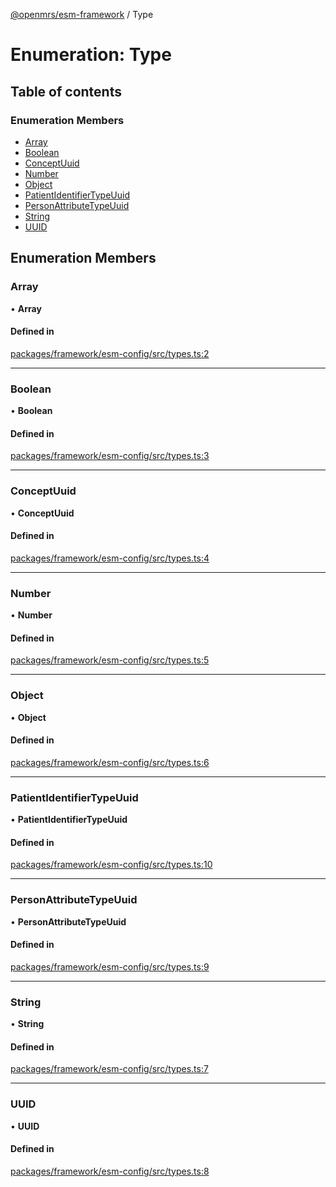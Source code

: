 [@openmrs/esm-framework](../API.md) / Type

# Enumeration: Type

## Table of contents

### Enumeration Members

- [Array](Type.md#array)
- [Boolean](Type.md#boolean)
- [ConceptUuid](Type.md#conceptuuid)
- [Number](Type.md#number)
- [Object](Type.md#object)
- [PatientIdentifierTypeUuid](Type.md#patientidentifiertypeuuid)
- [PersonAttributeTypeUuid](Type.md#personattributetypeuuid)
- [String](Type.md#string)
- [UUID](Type.md#uuid)

## Enumeration Members

### Array

• **Array**

#### Defined in

[packages/framework/esm-config/src/types.ts:2](https://github.com/openmrs/openmrs-esm-core/blob/master/packages/framework/esm-config/src/types.ts#L2)

___

### Boolean

• **Boolean**

#### Defined in

[packages/framework/esm-config/src/types.ts:3](https://github.com/openmrs/openmrs-esm-core/blob/master/packages/framework/esm-config/src/types.ts#L3)

___

### ConceptUuid

• **ConceptUuid**

#### Defined in

[packages/framework/esm-config/src/types.ts:4](https://github.com/openmrs/openmrs-esm-core/blob/master/packages/framework/esm-config/src/types.ts#L4)

___

### Number

• **Number**

#### Defined in

[packages/framework/esm-config/src/types.ts:5](https://github.com/openmrs/openmrs-esm-core/blob/master/packages/framework/esm-config/src/types.ts#L5)

___

### Object

• **Object**

#### Defined in

[packages/framework/esm-config/src/types.ts:6](https://github.com/openmrs/openmrs-esm-core/blob/master/packages/framework/esm-config/src/types.ts#L6)

___

### PatientIdentifierTypeUuid

• **PatientIdentifierTypeUuid**

#### Defined in

[packages/framework/esm-config/src/types.ts:10](https://github.com/openmrs/openmrs-esm-core/blob/master/packages/framework/esm-config/src/types.ts#L10)

___

### PersonAttributeTypeUuid

• **PersonAttributeTypeUuid**

#### Defined in

[packages/framework/esm-config/src/types.ts:9](https://github.com/openmrs/openmrs-esm-core/blob/master/packages/framework/esm-config/src/types.ts#L9)

___

### String

• **String**

#### Defined in

[packages/framework/esm-config/src/types.ts:7](https://github.com/openmrs/openmrs-esm-core/blob/master/packages/framework/esm-config/src/types.ts#L7)

___

### UUID

• **UUID**

#### Defined in

[packages/framework/esm-config/src/types.ts:8](https://github.com/openmrs/openmrs-esm-core/blob/master/packages/framework/esm-config/src/types.ts#L8)
